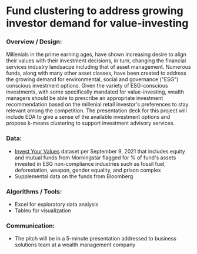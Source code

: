 # Fund clustering to address growing investor demand for value-investing 

### Overview / Design:
Millenials in the prime earning ages, have shown increasing desire to align their values with their investment decisions, in turn, changing the financial services industry landsacpe including that of asset management. Numerous funds, along with many other asset classes, have been created to address the growing demand for environmental, social and governance ("ESG") conscious investment options. Given the variety of ESG-conscious investments, with some specifically mandated for value-investing, wealth managers should be able to prescribe an appropriate investment recommendation based on the millenial retail investor's preferences to stay relevant among the competition. The presentation deck for this project will include EDA to give a sense of the available investment options and propose k-means clustering to support investment advisory services.

### Data:
* [Invest Your Values](https://fossilfreefunds.org/how-it-works) dataset per September 9, 2021 that includes equity and mutual funds from Morningstar flagged for  % of fund's assets invested in ESG non-compliance industries such as fossil fuel, deforestation, weapon, gender equality, and prison complex
* Supplemental data on the funds from Bloomberg

### Algorithms / Tools:
* Excel for exploratory data analysis 
* Tableu for visualization

### Communication:
* The pitch will be in a 5-minute presentation addressed to business solutions team at a wealth management company
